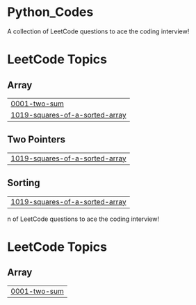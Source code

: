 # Python_Codes
A collection of LeetCode questions to ace the coding interview!

<!---LeetCode Topics Start-->
# LeetCode Topics
## Array
|  |
| ------- |
| [0001-two-sum](https://github.com/Srujana0629/Python_Codes/tree/master/0001-two-sum) |
| [1019-squares-of-a-sorted-array](https://github.com/Srujana0629/Python_Codes/tree/master/1019-squares-of-a-sorted-array) |
## Two Pointers
|  |
| ------- |
| [1019-squares-of-a-sorted-array](https://github.com/Srujana0629/Python_Codes/tree/master/1019-squares-of-a-sorted-array) |
## Sorting
|  |
| ------- |
| [1019-squares-of-a-sorted-array](https://github.com/Srujana0629/Python_Codes/tree/master/1019-squares-of-a-sorted-array) |
<!---LeetCode Topics End-->n of LeetCode questions to ace the coding interview!

<!---LeetCode Topics Start-->
# LeetCode Topics
## Array
|  |
| ------- |
| [0001-two-sum](https://github.com/Srujana0629/Python_Codes/tree/master/0001-two-sum) |
